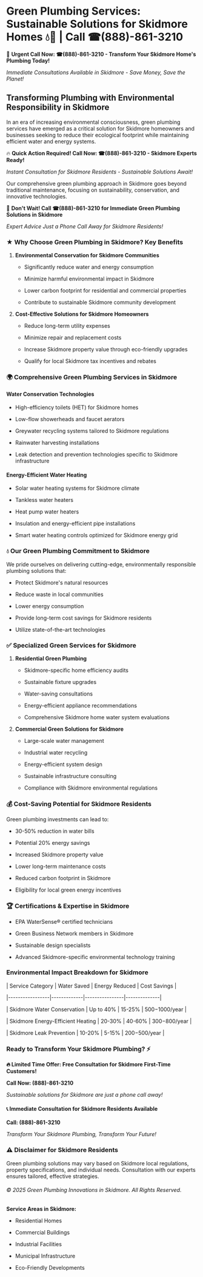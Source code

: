 # Green Plumbing Services: Sustainable Solutions for Skidmore Homes 💧🌿 | Call ☎(888)-861-3210

🚨 **Urgent Call Now: ☎(888)-861-3210 - Transform Your Skidmore Home's Plumbing Today!**
*Immediate Consultations Available in Skidmore - Save Money, Save the Planet!*

## Transforming Plumbing with Environmental Responsibility in Skidmore

In an era of increasing environmental consciousness, green plumbing services have emerged as a critical solution for Skidmore homeowners and businesses seeking to reduce their ecological footprint while maintaining efficient water and energy systems. 

🔥 **Quick Action Required! Call Now: ☎(888)-861-3210 - Skidmore Experts Ready!**
*Instant Consultation for Skidmore Residents - Sustainable Solutions Await!*

Our comprehensive green plumbing approach in Skidmore goes beyond traditional maintenance, focusing on sustainability, conservation, and innovative technologies.

🚨 **Don't Wait! Call ☎(888)-861-3210 for Immediate Green Plumbing Solutions in Skidmore**
*Expert Advice Just a Phone Call Away for Skidmore Residents!*

### ★ Why Choose Green Plumbing in Skidmore? Key Benefits

1. **Environmental Conservation for Skidmore Communities** 
   - Significantly reduce water and energy consumption
   - Minimize harmful environmental impact in Skidmore
   - Lower carbon footprint for residential and commercial properties
   - Contribute to sustainable Skidmore community development

2. **Cost-Effective Solutions for Skidmore Homeowners** 
   - Reduce long-term utility expenses
   - Minimize repair and replacement costs
   - Increase Skidmore property value through eco-friendly upgrades
   - Qualify for local Skidmore tax incentives and rebates

### 🌍 Comprehensive Green Plumbing Services in Skidmore

#### Water Conservation Technologies
- High-efficiency toilets (HET) for Skidmore homes
- Low-flow showerheads and faucet aerators
- Greywater recycling systems tailored to Skidmore regulations
- Rainwater harvesting installations
- Leak detection and prevention technologies specific to Skidmore infrastructure

#### Energy-Efficient Water Heating
- Solar water heating systems for Skidmore climate
- Tankless water heaters
- Heat pump water heaters
- Insulation and energy-efficient pipe installations
- Smart water heating controls optimized for Skidmore energy grid

### 💧 Our Green Plumbing Commitment to Skidmore

We pride ourselves on delivering cutting-edge, environmentally responsible plumbing solutions that:
- Protect Skidmore's natural resources
- Reduce waste in local communities
- Lower energy consumption
- Provide long-term cost savings for Skidmore residents
- Utilize state-of-the-art technologies

### ✅ Specialized Green Services for Skidmore

1. **Residential Green Plumbing**
   - Skidmore-specific home efficiency audits
   - Sustainable fixture upgrades
   - Water-saving consultations
   - Energy-efficient appliance recommendations
   - Comprehensive Skidmore home water system evaluations

2. **Commercial Green Solutions for Skidmore**
   - Large-scale water management
   - Industrial water recycling
   - Energy-efficient system design
   - Sustainable infrastructure consulting
   - Compliance with Skidmore environmental regulations

### 💰 Cost-Saving Potential for Skidmore Residents

Green plumbing investments can lead to:
- 30-50% reduction in water bills
- Potential 20% energy savings
- Increased Skidmore property value
- Lower long-term maintenance costs
- Reduced carbon footprint in Skidmore
- Eligibility for local green energy incentives

### 🏆 Certifications & Expertise in Skidmore

- EPA WaterSense® certified technicians
- Green Business Network members in Skidmore
- Sustainable design specialists
- Advanced Skidmore-specific environmental technology training

### Environmental Impact Breakdown for Skidmore

| Service Category | Water Saved | Energy Reduced | Cost Savings |
|-----------------|-------------|----------------|--------------|
| Skidmore Water Conservation | Up to 40% | 15-25% | $500-$1000/year |
| Skidmore Energy-Efficient Heating | 20-30% | 40-60% | $300-$800/year |
| Skidmore Leak Prevention | 10-20% | 5-15% | $200-$500/year |

### Ready to Transform Your Skidmore Plumbing? ⚡

**🔥 Limited Time Offer: Free Consultation for Skidmore First-Time Customers!**

**Call Now: (888)-861-3210**
*Sustainable solutions for Skidmore are just a phone call away!*

#### 📞 Immediate Consultation for Skidmore Residents Available

**Call: (888)-861-3210**
*Transform Your Skidmore Plumbing, Transform Your Future!*

### ⚠️ Disclaimer for Skidmore Residents

Green plumbing solutions may vary based on Skidmore local regulations, property specifications, and individual needs. Consultation with our experts ensures tailored, effective strategies.

###### © 2025 Green Plumbing Innovations in Skidmore. All Rights Reserved.

**Service Areas in Skidmore:** 
- Residential Homes
- Commercial Buildings
- Industrial Facilities
- Municipal Infrastructure
- Eco-Friendly Developments